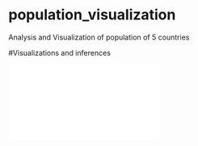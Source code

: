 # population_visualization
Analysis and Visualization of population of 5 countries

#Visualizations and inferences

![Alt text](visualization/visualize.pdf?raw=true "Menu Options")
